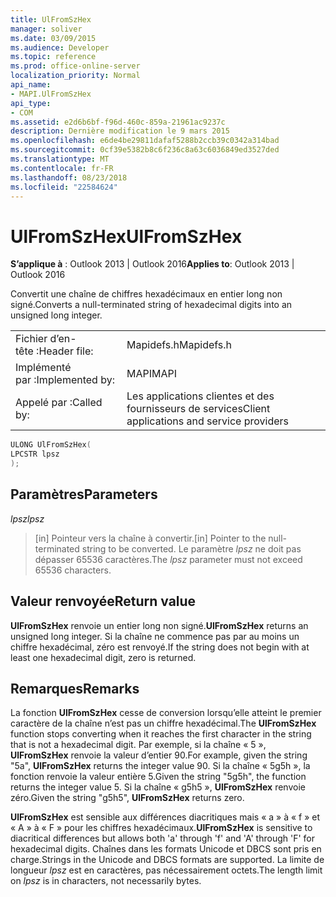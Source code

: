 ```yaml
---
title: UlFromSzHex
manager: soliver
ms.date: 03/09/2015
ms.audience: Developer
ms.topic: reference
ms.prod: office-online-server
localization_priority: Normal
api_name:
- MAPI.UlFromSzHex
api_type:
- COM
ms.assetid: e2d6b6bf-f96d-460c-859a-21961ac9237c
description: Dernière modification le 9 mars 2015
ms.openlocfilehash: e6de4be29811dafaf5288b2ccb39c0342a314bad
ms.sourcegitcommit: 0cf39e5382b8c6f236c8a63c6036849ed3527ded
ms.translationtype: MT
ms.contentlocale: fr-FR
ms.lasthandoff: 08/23/2018
ms.locfileid: "22584624"
---
```

# <a name="ulfromszhex"></a><span data-ttu-id="fe718-103">UlFromSzHex</span><span class="sxs-lookup"><span data-stu-id="fe718-103">UlFromSzHex</span></span>

  
  
<span data-ttu-id="fe718-104">**S’applique à** : Outlook 2013 | Outlook 2016</span><span class="sxs-lookup"><span data-stu-id="fe718-104">**Applies to**: Outlook 2013 | Outlook 2016</span></span> 
  
<span data-ttu-id="fe718-105">Convertit une chaîne de chiffres hexadécimaux en entier long non signé.</span><span class="sxs-lookup"><span data-stu-id="fe718-105">Converts a null-terminated string of hexadecimal digits into an unsigned long integer.</span></span> 
  
|||
|:-----|:-----|
|<span data-ttu-id="fe718-106">Fichier d’en-tête :</span><span class="sxs-lookup"><span data-stu-id="fe718-106">Header file:</span></span>  <br/> |<span data-ttu-id="fe718-107">Mapidefs.h</span><span class="sxs-lookup"><span data-stu-id="fe718-107">Mapidefs.h</span></span>  <br/> |
|<span data-ttu-id="fe718-108">Implémenté par :</span><span class="sxs-lookup"><span data-stu-id="fe718-108">Implemented by:</span></span>  <br/> |<span data-ttu-id="fe718-109">MAPI</span><span class="sxs-lookup"><span data-stu-id="fe718-109">MAPI</span></span>  <br/> |
|<span data-ttu-id="fe718-110">Appelé par :</span><span class="sxs-lookup"><span data-stu-id="fe718-110">Called by:</span></span>  <br/> |<span data-ttu-id="fe718-111">Les applications clientes et des fournisseurs de services</span><span class="sxs-lookup"><span data-stu-id="fe718-111">Client applications and service providers</span></span>  <br/> |
   
```cpp
ULONG UlFromSzHex(
LPCSTR lpsz
);
```

## <a name="parameters"></a><span data-ttu-id="fe718-112">Paramètres</span><span class="sxs-lookup"><span data-stu-id="fe718-112">Parameters</span></span>

 <span data-ttu-id="fe718-113">_lpsz_</span><span class="sxs-lookup"><span data-stu-id="fe718-113">_lpsz_</span></span>
  
> <span data-ttu-id="fe718-114">[in] Pointeur vers la chaîne à convertir.</span><span class="sxs-lookup"><span data-stu-id="fe718-114">[in] Pointer to the null-terminated string to be converted.</span></span> <span data-ttu-id="fe718-115">Le paramètre _lpsz_ ne doit pas dépasser 65536 caractères.</span><span class="sxs-lookup"><span data-stu-id="fe718-115">The  _lpsz_ parameter must not exceed 65536 characters.</span></span> 
    
## <a name="return-value"></a><span data-ttu-id="fe718-116">Valeur renvoyée</span><span class="sxs-lookup"><span data-stu-id="fe718-116">Return value</span></span>

 <span data-ttu-id="fe718-117">**UlFromSzHex** renvoie un entier long non signé.</span><span class="sxs-lookup"><span data-stu-id="fe718-117">**UlFromSzHex** returns an unsigned long integer.</span></span> <span data-ttu-id="fe718-118">Si la chaîne ne commence pas par au moins un chiffre hexadécimal, zéro est renvoyé.</span><span class="sxs-lookup"><span data-stu-id="fe718-118">If the string does not begin with at least one hexadecimal digit, zero is returned.</span></span> 
  
## <a name="remarks"></a><span data-ttu-id="fe718-119">Remarques</span><span class="sxs-lookup"><span data-stu-id="fe718-119">Remarks</span></span>

<span data-ttu-id="fe718-120">La fonction **UlFromSzHex** cesse de conversion lorsqu’elle atteint le premier caractère de la chaîne n’est pas un chiffre hexadécimal.</span><span class="sxs-lookup"><span data-stu-id="fe718-120">The **UlFromSzHex** function stops converting when it reaches the first character in the string that is not a hexadecimal digit.</span></span> <span data-ttu-id="fe718-121">Par exemple, si la chaîne « 5 », **UlFromSzHex** renvoie la valeur d’entier 90.</span><span class="sxs-lookup"><span data-stu-id="fe718-121">For example, given the string "5a", **UlFromSzHex** returns the integer value 90.</span></span> <span data-ttu-id="fe718-122">Si la chaîne « 5g5h », la fonction renvoie la valeur entière 5.</span><span class="sxs-lookup"><span data-stu-id="fe718-122">Given the string "5g5h", the function returns the integer value 5.</span></span> <span data-ttu-id="fe718-123">Si la chaîne « g5h5 », **UlFromSzHex** renvoie zéro.</span><span class="sxs-lookup"><span data-stu-id="fe718-123">Given the string "g5h5", **UlFromSzHex** returns zero.</span></span> 
  
 <span data-ttu-id="fe718-124">**UlFromSzHex** est sensible aux différences diacritiques mais « a » à « f » et « A » à « F » pour les chiffres hexadécimaux.</span><span class="sxs-lookup"><span data-stu-id="fe718-124">**UlFromSzHex** is sensitive to diacritical differences but allows both 'a' through 'f' and 'A' through 'F' for hexadecimal digits.</span></span> <span data-ttu-id="fe718-125">Chaînes dans les formats Unicode et DBCS sont pris en charge.</span><span class="sxs-lookup"><span data-stu-id="fe718-125">Strings in the Unicode and DBCS formats are supported.</span></span> <span data-ttu-id="fe718-126">La limite de longueur _lpsz_ est en caractères, pas nécessairement octets.</span><span class="sxs-lookup"><span data-stu-id="fe718-126">The length limit on  _lpsz_ is in characters, not necessarily bytes.</span></span> 
  

